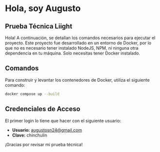 # Hola, soy Augusto

## Prueba Técnica Liight

Hola! A continuación, se detallan los comandos necesarios para ejecutar el proyecto. 
Este proyecto fue desarrollado en un entorno de Docker, por lo que no es necesario tener instalado NodeJS, NPM, ni ninguna otra dependencia en tu máquina. Solo necesitas tener Docker instalado.

## Comandos

Para construir y levantar los contenedores de Docker, utiliza el siguiente comando:

```sh
docker compose up --build
```


## Credenciales de Acceso

El primer login lo tiene que hacer con el siguiente usuario:

- **Usuario:** augustosn24@gmail.com
- **Clave:** chinchulin


¡Gracias por revisar mi prueba técnica!
